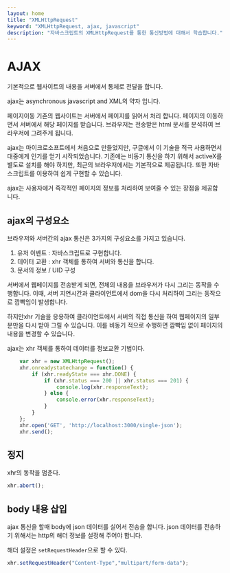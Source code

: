 ```yaml
---
layout: home
title: "XMLHttpRequest"
keyword: "XMLHttpRequest, ajax, javascript"
description: "자바스크립트의 XMLHttpRequest를 통한 통신방법에 대해서 학습합니다."
---
```


# AJAX
기본적으로 웹사이트의 내용을 서버에서 통체로 전달을 합니다.

ajax는 asynchronous javascript and XML의 약자 입니다.

페이지이동
기존의 웹사이트는 서버에서 페이지를 읽어서 처리 합니다. 페이지의 이동하면서 서버에서 해당 페이지를 받습니다.
브라우저는 전송받은 html 문서를 분석하여 브라우저에 그려주게 됩니다.

ajax는 마이크로소프트에서 처음으로 만들었지만, 구글에서 이 기술을 적극 사용하면서 대중에게 인기를 얻기 시작되었습니다.
기존에는 비동기 통신을 하기 위해서 activeX를 별도로 설치를 해야 하지만, 최근의 브라우저에서는 기본적으로 제공됩니다.
또한 자바스크립트를 이용하여 쉽게 구현할 수 있습니다.


ajax는 사용자에거 즉각적인 페이지의 정보를 처리하여 보여줄 수 있는 장점을 제공합니다.



## ajax의 구성요소
브라우저와 서버간의 ajax 통신은 3가지의 구성요소를 가지고 있습니다.
1. 유저 이벤트 : 자바스크립트로 구현합니다.
2. 데이터 교환 : xhr 객체를 통하여 서버와 통신을 합니다.
3. 문서의 정보 / UID 구성



서버에서 웹페이지를 전송받게 되면, 전체의 내용을 브라우저가 다시 그리는 동작을 수행합니다.
이때, 서버 지연시간과 클라이언트에서 dom을 다시 처리하여 그리는 동작으로 깜빡임이 발생합니다.

하지만xhr 기술을 응용하여 클라이언트에서 서버의 직접 통신을 하여 웹페이지의 일부분만을 다시 받아 그릴 수 있습니다.
이를 비동기 적으로 수행하면 깜빡임 없이 페이지의 내용을 변경할 수 있습니다.


ajax는 xhr 객체를 통하여 데이터를 정보교환 기법이다.

```js
    var xhr = new XMLHttpRequest();
    xhr.onreadystatechange = function() {
        if (xhr.readyState === xhr.DONE) {
            if (xhr.status === 200 || xhr.status === 201) {
                console.log(xhr.responseText);
            } else {
                console.error(xhr.responseText);
            }
        }
    };
    xhr.open('GET', 'http://localhost:3000/single-json');
    xhr.send();
```


## 정지
xhr의 동작을 멈춘다.

```js
xhr.abort();
```

## body 내용 삽입
ajax 통신을 할때 body에 json 데이터를 실어서 전송을 합니다.
json 데이터를 전송하기 위해서는 http의 해더 정보를 설정해 주어야 합니다.

해더 설정은 `setRequestHeader`으로 할 수 있다.


```js
xhr.setRequestHeader("Content-Type","multipart/form-data");
```